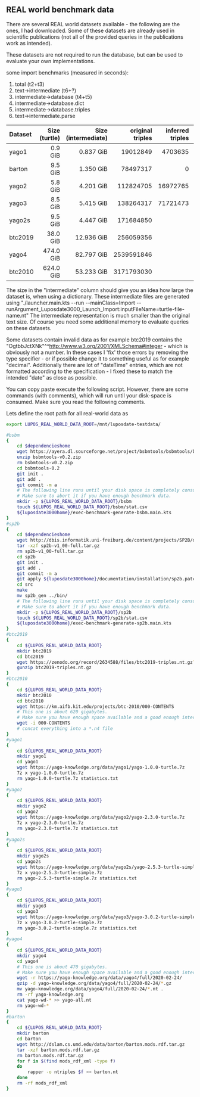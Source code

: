 ## REAL world benchmark data

There are several REAL world datasets available - the following are the ones, I had downloaded.
Some of these datasets are already used in scientific publications (not all of the provided queries in the publications work as intended).

These datasets are not required to run the database, but can be used to evaluate your own implementations.

some import benchmarks (measured in seconds):

1. total (t2+t3)
2. text->intermediate (t6+?)
3. intermediate->database (t4+t5)
4. intermediate->database.dict
5. intermediate->database.triples
6. text->intermediate.parse

| Dataset | Size (turtle) | Size (intermediate) | original triples | inferred triples | distinct triples | dictionary entries |        t1 |        t2 |        t3 |        t4 |        t5 |        t6 |
| :------ | ------------: | ------------------: | ---------------: | ---------------: | ---------------: | -----------------: | --------: | --------: | --------: | --------: | --------: | --------: |
| yago1   |       0.9 GiB |           0.837 GiB |         19012849 |          4703635 |         21383706 |           12752436 |   328.648 |   195.406 |   133.242 |   121.260 |    11.982 |   150.957 |
| barton  |       9.5 GiB |           1.350 GiB |         78497317 |                0 |         35184003 |           10830905 |   723.561 |   596.459 |   127.102 |   104.411 |    22.691 |   505.545 |
| yago2   |       5.8 GiB |           4.201 GiB |        112824705 |         16972765 |        123689922 |           54351098 |  1469.642 |   833.633 |   636.009 |   521.786 |   114.222 |   654.937 |
| yago3   |       8.5 GiB |           5.415 GiB |        138264317 |         71721473 |        142608259 |           72644117 |  1944.292 |  1144.821 |   799.471 |   676.511 |   122.960 |   942.936 |
| yago2s  |       9.5 GiB |           4.447 GiB |        171684850 |                  |        151474901 |           42599960 |  1601.202 |  1058.769 |   542.433 |   406.789 |   135.643 |   827.324 |
| btc2019 |      38.0 GiB |          12.936 GiB |        256059356 |                  |        256059356 |           82631100 |  2564.312 |  1532.119 |  1032.193 |   743.061 |   289.132 |  1190.925 |
| yago4   |     474.0 GiB |          82.797 GiB |       2539591846 |                  |       2489858800 |          571715647 | 49340.051 | 18979.163 | 30360.888 |  5587.976 | 24772.911 | 13362.678 |
| btc2010 |     624.0 GiB |          53.233 GiB |       3171793030 |                  |       1426828906 |          279151232 | 46576.546 | 38684.171 |  7892.375 |  1781.721 |  6110.654 | 34402.117 |

The size in the "intermediate" column should give you an idea how large the dataset is, when using a dictionary.
These intermediate files are generated using "./launcher.main.kts --run --mainClass=Import --runArgument_Luposdate3000_Launch_Import:inputFileName=turtle-file-name.nt"
The intermediate representation is much smaller than the original text size.
Of course you need some additional memory to evaluate queries on these datasets.

Some datasets contain invalid data as for example btc2019 contains the "OgtbbJctXNk"^^<http://www.w3.org/2001/XMLSchema#integer> - which is obviously not a number.
In these cases I 'fix' those errors by removing the type specifier - or if possible change it to something useful as for example "decimal".
Additionally there are lot of "dateTime" entries, which are not formatted according to the specification - I fixed these to match the intended "date" as close as possible.

You can copy paste execute the following script.
However, there are some commands (with comments), which will run until your disk-space is consumed.
Make sure you read the following comments.

Lets define the root path for all real-world data as 
```bash
export LUPOS_REAL_WORLD_DATA_ROOT=/mnt/luposdate-testdata/
```

```bash
#bsbm
{
    cd $dependencieshome
    wget https://ayera.dl.sourceforge.net/project/bsbmtools/bsbmtools/bsbmtools-0.2/bsbmtools-v0.2.zip
    unzip bsbmtools-v0.2.zip
    rm bsbmtools-v0.2.zip
    cd bsbmtools-0.2
    git init .
    git add .
    git commit -m a
    # The following line runs until your disk space is completely consumed.
    # Make sure to abort it if you have enough benchmark data.
    mkdir -p ${LUPOS_REAL_WORLD_DATA_ROOT}/bsbm
    touch ${LUPOS_REAL_WORLD_DATA_ROOT}/bsbm/stat.csv
    ${luposdate3000home}/exec-benchmark-generate-bsbm.main.kts
}
#sp2b
{
    cd $dependencieshome
    wget http://dbis.informatik.uni-freiburg.de/content/projects/SP2B/docs/sp2b-v1_00-full.tar.gz
    tar -xzf sp2b-v1_00-full.tar.gz
    rm sp2b-v1_00-full.tar.gz
    cd sp2b
    git init .
    git add .
    git commit -m a
    git apply ${luposdate3000home}/documentation/installation/sp2b.patch
    cd src
    make
    mv sp2b_gen ../bin/
    # The following line runs until your disk space is completely consumed.
    # Make sure to abort it if you have enough benchmark data.
    mkdir -p ${LUPOS_REAL_WORLD_DATA_ROOT}/sp2b
    touch ${LUPOS_REAL_WORLD_DATA_ROOT}/sp2b/stat.csv
    ${luposdate3000home}/exec-benchmark-generate-sp2b.main.kts
}
#btc2019
{
    cd ${LUPOS_REAL_WORLD_DATA_ROOT}
    mkdir btc2019
    cd btc2019
    wget https://zenodo.org/record/2634588/files/btc2019-triples.nt.gz?download=1 btc2019-triples.nt.gz
    gunzip btc2019-triples.nt.gz
}
#btc2010
{
    cd ${LUPOS_REAL_WORLD_DATA_ROOT}
    mkdir btc2010
    cd btc2010
    wget https://km.aifb.kit.edu/projects/btc-2010/000-CONTENTS
    # This one is about 620 gigabytes.
    # Make sure you have enough space available and a good enough internet connection.
    wget -i 000-CONTENTS
    # concat everything into a *.n4 file
}
#yago1
{
    cd ${LUPOS_REAL_WORLD_DATA_ROOT}
    mkdir yago1
    cd yago1
    wget https://yago-knowledge.org/data/yago1/yago-1.0.0-turtle.7z
    7z x yago-1.0.0-turtle.7z
    rm yago-1.0.0-turtle.7z statistics.txt
}
#yago2
{
    cd ${LUPOS_REAL_WORLD_DATA_ROOT}
    mkdir yago2
    cd yago2
    wget https://yago-knowledge.org/data/yago2/yago-2.3.0-turtle.7z
    7z x yago-2.3.0-turtle.7z
    rm yago-2.3.0-turtle.7z statistics.txt
}
#yago2s
{
    cd ${LUPOS_REAL_WORLD_DATA_ROOT}
    mkdir yago2s
    cd yago2s
    wget https://yago-knowledge.org/data/yago2s/yago-2.5.3-turtle-simple.7z
    7z x yago-2.5.3-turtle-simple.7z
    rm yago-2.5.3-turtle-simple.7z statistics.txt
}
#yago3
{
    cd ${LUPOS_REAL_WORLD_DATA_ROOT}
    mkdir yago3
    cd yago3
    wget https://yago-knowledge.org/data/yago3/yago-3.0.2-turtle-simple.7z
    7z x yago-3.0.2-turtle-simple.7z
    rm yago-3.0.2-turtle-simple.7z statistics.txt
}
#yago4
{
    cd ${LUPOS_REAL_WORLD_DATA_ROOT}
    mkdir yago4
    cd yago4
    # This one is about 470 gigabytes.
    # Make sure you have enough space available and a good enough internet connection.
    wget -r https://yago-knowledge.org/data/yago4/full/2020-02-24/
    gzip -d yago-knowledge.org/data/yago4/full/2020-02-24/*.gz
    mv yago-knowledge.org/data/yago4/full/2020-02-24/*.nt .
    rm -rf yago-knowledge.org
    cat yago-wd-* >> yago-all.nt
    rm yago-wd-*
}
#barton
{
    cd ${LUPOS_REAL_WORLD_DATA_ROOT}
    mkdir barton
    cd barton
    wget http://dslam.cs.umd.edu/data/barton/barton.mods.rdf.tar.gz
    tar -xzf barton.mods.rdf.tar.gz
    rm barton.mods.rdf.tar.gz
    for f in $(find mods_rdf_xml -type f)
    do
        rapper -o ntriples $f >> barton.nt
    done
    rm -rf mods_rdf_xml
}
```
